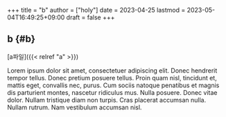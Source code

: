 +++
title = "b"
author = ["holy"]
date = 2023-04-25
lastmod = 2023-05-04T16:49:25+09:00
draft = false
+++

## b {#b}

[a파일]({{< relref "a" >}})

Lorem ipsum dolor sit amet, consectetuer adipiscing elit.  Donec
hendrerit tempor tellus.  Donec pretium posuere tellus.  Proin quam
nisl, tincidunt et, mattis eget, convallis nec, purus.  Cum sociis
natoque penatibus et magnis dis parturient montes, nascetur ridiculus
mus.  Nulla posuere.  Donec vitae dolor.  Nullam tristique diam non
turpis.  Cras placerat accumsan nulla.  Nullam rutrum.  Nam vestibulum
accumsan nisl.
